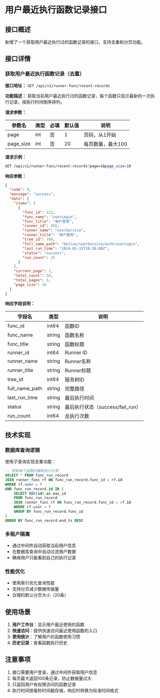# 用户最近执行函数记录接口

## 接口概述

新增了一个获取用户最近执行过的函数记录的接口，支持去重和分页功能。

## 接口详情

### 获取用户最近执行函数记录（去重）

**接口地址：** `GET /api/v1/runner-func/recent-records`

**功能描述：** 获取当前用户最近执行过的函数记录，每个函数只显示最新的一次执行记录，按执行时间倒序排列。

**请求参数：**

| 参数名 | 类型 | 必填 | 默认值 | 说明 |
|--------|------|------|--------|------|
| page | int | 否 | 1 | 页码，从1开始 |
| page_size | int | 否 | 20 | 每页数量，最大100 |

**请求示例：**
```bash
GET /api/v1/runner-func/recent-records?page=1&page_size=10
```

**响应参数：**

```json
{
  "code": 0,
  "message": "success",
  "data": {
    "items": [
      {
        "func_id": 123,
        "func_name": "userLogin",
        "func_title": "用户登录",
        "runner_id": 456,
        "runner_name": "userService",
        "runner_title": "用户服务",
        "tree_id": 789,
        "full_name_path": "beiluo/userService/auth/userLogin",
        "last_run_time": "2024-01-15T10:30:00Z",
        "status": "success",
        "run_count": 25
      }
    ],
    "current_page": 1,
    "total_count": 50,
    "total_pages": 5,
    "page_size": 10
  }
}
```

**响应字段说明：**

| 字段名 | 类型 | 说明 |
|--------|------|------|
| func_id | int64 | 函数ID |
| func_name | string | 函数名称 |
| func_title | string | 函数标题 |
| runner_id | int64 | Runner ID |
| runner_name | string | Runner名称 |
| runner_title | string | Runner标题 |
| tree_id | int64 | 服务树ID |
| full_name_path | string | 完整路径 |
| last_run_time | string | 最后执行时间 |
| status | string | 最后执行状态（success/fail_run） |
| run_count | int64 | 总执行次数 |

## 技术实现

### 数据库查询逻辑

使用子查询实现去重功能：

```sql
-- 获取每个函数的最新执行记录
SELECT * FROM func_run_record 
JOIN runner_func rf ON func_run_record.func_id = rf.id 
WHERE rf.user = ? 
AND func_run_record.id IN (
    SELECT MAX(id) as max_id 
    FROM func_run_record 
    JOIN runner_func rf ON func_run_record.func_id = rf.id 
    WHERE rf.user = ? 
    GROUP BY func_run_record.func_id
)
ORDER BY func_run_record.end_ts DESC
```

### 多租户隔离

- 通过中间件自动获取当前用户信息
- 在数据库查询中自动过滤用户数据
- 确保用户只能看到自己的执行记录

### 性能优化

- 使用索引优化查询性能
- 支持分页减少数据传输量
- 合理的默认分页大小（20条）

## 使用场景

1. **用户工作台**：显示用户最近使用的函数
2. **快速访问**：提供快速访问最近使用函数的入口
3. **使用统计**：了解用户的函数使用习惯
4. **历史记录**：查看函数执行历史

## 注意事项

1. 接口需要用户登录，通过中间件获取用户信息
2. 每页最大返回100条记录，防止数据量过大
3. 只返回用户有权限访问的函数记录
4. 执行时间按毫秒时间戳存储，响应时转换为标准时间格式 